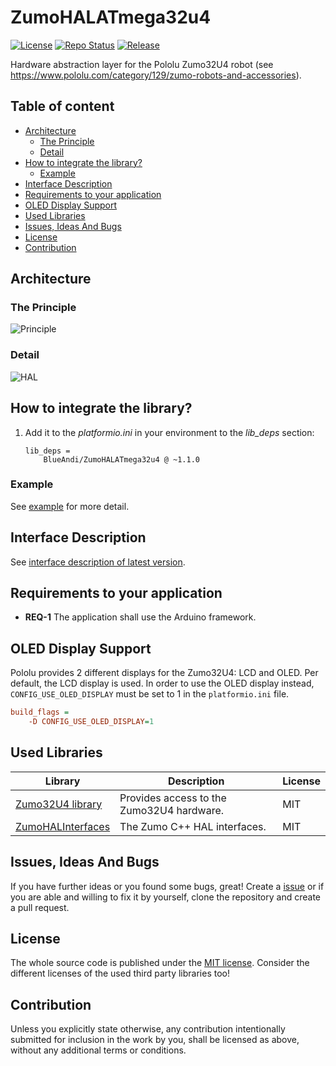 # ZumoHALATmega32u4 <!-- omit in toc -->

[![License](https://img.shields.io/badge/license-MIT-blue.svg)](http://choosealicense.com/licenses/mit/)
[![Repo Status](https://www.repostatus.org/badges/latest/wip.svg)](https://www.repostatus.org/#wip)
[![Release](https://img.shields.io/github/release/BlueAndi/ZumoHALATmega32u4.svg)](https://github.com/BlueAndi/ZumoHALATmega32u4/releases)

Hardware abstraction layer for the Pololu Zumo32U4 robot (see <https://www.pololu.com/category/129/zumo-robots-and-accessories>).

## Table of content <!-- omit in toc -->

- [Architecture](#architecture)
  - [The Principle](#the-principle)
  - [Detail](#detail)
- [How to integrate the library?](#how-to-integrate-the-library)
  - [Example](#example)
- [Interface Description](#interface-description)
- [Requirements to your application](#requirements-to-your-application)
- [OLED Display Support](#oled-display-support)
- [Used Libraries](#used-libraries)
- [Issues, Ideas And Bugs](#issues-ideas-and-bugs)
- [License](#license)
- [Contribution](#contribution)

## Architecture

### The Principle

![Principle](http://www.plantuml.com/plantuml/proxy?cache=no&src=https://raw.githubusercontent.com/BlueAndi/ZumoHALATmega32u4/master/doc/uml/Principle.plantuml)

### Detail

![HAL](http://www.plantuml.com/plantuml/proxy?cache=no&src=https://raw.githubusercontent.com/BlueAndi/ZumoHALATmega32u4/master/doc/uml/HAL.plantuml)

## How to integrate the library?

1. Add it to the _platformio.ini_ in your environment to the _lib\_deps_ section:

    ```text
    lib_deps =
        BlueAndi/ZumoHALATmega32u4 @ ~1.1.0
    ```

### Example

See [example](/examples/example/) for more detail.

## Interface Description

See [interface description of latest version](https://blueandi.github.io/ZumoHALATmega32u4/).

## Requirements to your application

- **REQ-1** The application shall use the Arduino framework.

## OLED Display Support

Pololu provides 2 different displays for the Zumo32U4: LCD and OLED. Per default, the LCD display is used.
In order to use the OLED display instead, `CONFIG_USE_OLED_DISPLAY` must be set to 1 in the `platformio.ini` file.

```ini
build_flags =
    -D CONFIG_USE_OLED_DISPLAY=1
```

## Used Libraries

| Library                                                                 | Description                               | License |
| ----------------------------------------------------------------------- | ----------------------------------------- | ------- |
| [Zumo32U4 library](https://github.com/pololu/zumo-32u4-arduino-library) | Provides access to the Zumo32U4 hardware. | MIT     |
| [ZumoHALInterfaces](https://github.com/BlueAndi/ZumoHALInterfaces)      | The Zumo C++ HAL interfaces.              | MIT     |

## Issues, Ideas And Bugs

If you have further ideas or you found some bugs, great! Create a [issue](https://github.com/BlueAndi/ZumoHALATmega32u4/issues) or if you are able and willing to fix it by yourself, clone the repository and create a pull request.

## License

The whole source code is published under the [MIT license](http://choosealicense.com/licenses/mit/).
Consider the different licenses of the used third party libraries too!

## Contribution

Unless you explicitly state otherwise, any contribution intentionally submitted for inclusion in the work by you, shall be licensed as above, without any
additional terms or conditions.
